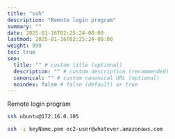 ```yaml
---
title: "ssh"
description: "Remote login program"
summary: ""
date: 2025-01-16T02:25:24-08:00
lastmod: 2025-01-16T02:25:24-08:00
weight: 999
toc: true
seo:
  title: "" # custom title (optional)
  description: "" # custom description (recommended)
  canonical: "" # custom canonical URL (optional)
  noindex: false # false (default) or true
---
```


Remote login program

```bash { title="Use SSH with password prompt" }
ssh ubuntu@172.16.0.105
```

```bash { title="Use SSH with key file" }
ssh -i keyName.pem ec2-user@whatever.amazonaws.com
```
